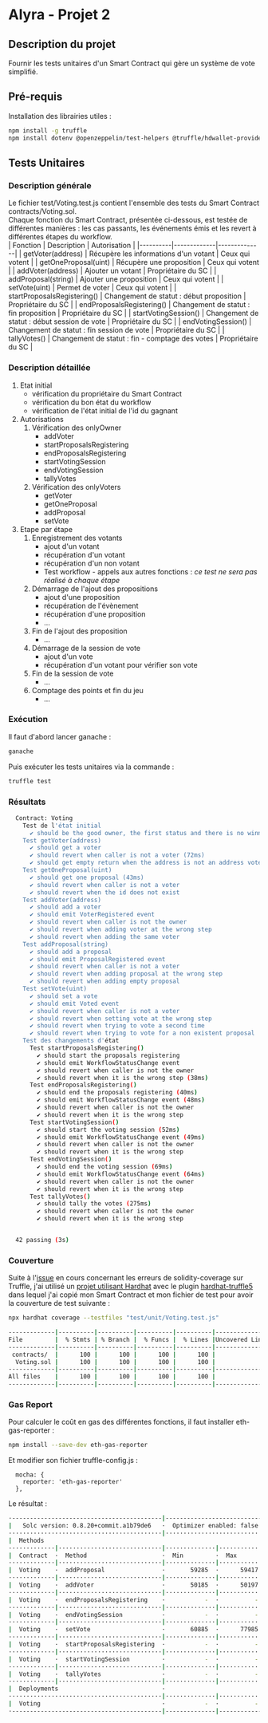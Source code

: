 # Alyra - Projet 2
## Description du projet
Fournir les tests unitaires d'un Smart Contract qui gère un système de vote simplifié.  
## Pré-requis
Installation des librairies utiles :  
```bash
npm install -g truffle
npm install dotenv @openzeppelin/test-helpers @truffle/hdwallet-provider @openzeppelin/contracts
```
## Tests Unitaires
### Description générale
Le fichier test/Voting.test.js contient l'ensemble des tests du Smart Contract contracts/Voting.sol.  
Chaque fonction du Smart Contract, présentée ci-dessous, est testée de différentes manières : les cas passants, les événements émis et les revert à différentes étapes du workflow.  
| Fonction | Description | Autorisation |
|----------|-------------|--------------|
| getVoter(address) | Récupère les informations d'un votant | Ceux qui votent |
| getOneProposal(uint) | Récupère une proposition | Ceux qui votent |
| addVoter(address) | Ajouter un votant | Propriétaire du SC |
| addProposal(string) | Ajouter une proposition | Ceux qui votent |
| setVote(uint) | Permet de voter | Ceux qui votent |
| startProposalsRegistering() | Changement de statut : début proposition | Propriétaire du SC |
| endProposalsRegistering() | Changement de statut : fin proposition | Propriétaire du SC |
| startVotingSession() | Changement de statut : début session de vote | Propriétaire du SC |
| endVotingSession() | Changement de statut : fin session de vote | Propriétaire du SC |
| tallyVotes() | Changement de statut : fin - comptage des votes | Propriétaire du SC |  
  
### Description détaillée
1. Etat initial
    - vérification du propriétaire du Smart Contract
    - vérification du bon état du workflow
    - vérification de l'état initial de l'id du gagnant
2. Autorisations
   1. Vérification des onlyOwner
      - addVoter
      - startProposalsRegistering
      - endProposalsRegistering
      - startVotingSession
      - endVotingSession
      - tallyVotes
   2. Vérification des onlyVoters
      - getVoter
      - getOneProposal
      - addProposal
      - setVote
3. Etape par étape
   1. Enregistrement des votants
      - ajout d'un votant
      - récupération d'un votant   
      - récupération d'un non votant
      - Test workflow - appels aux autres fonctions : <i>ce test ne sera pas réalisé à chaque étape</i>
   2. Démarrage de l'ajout des propositions
      - ajout d'une proposition
      - récupération de l'évènement
      - récupération d'une proposition
      - ...
   3. Fin de l'ajout des proposition
      - ...   
   4. Démarrage de la session de vote
      - ajout d'un vote
      - récupération d'un votant pour vérifier son vote
   5. Fin de la session de vote  
      - ...   
   6. Comptage des points et fin du jeu
      - ...   

### Exécution
Il faut d'abord lancer ganache :  
```bash
ganache 
```  
Puis exécuter les tests unitaires via la commande :  
```bash
truffle test
```
### Résultats
```bash
  Contract: Voting
    Test de l'état initial
      ✔ should be the good owner, the first status and there is no winner
    Test getVoter(address)
      ✔ should get a voter
      ✔ should revert when caller is not a voter (72ms)
      ✔ should get empty return when the address is not an address voter
    Test getOneProposal(uint)
      ✔ should get one proposal (43ms)
      ✔ should revert when caller is not a voter
      ✔ should revert when the id does not exist
    Test addVoter(address)
      ✔ should add a voter
      ✔ should emit VoterRegistered event
      ✔ should revert when caller is not the owner
      ✔ should revert when adding voter at the wrong step
      ✔ should revert when adding the same voter
    Test addProposal(string)
      ✔ should add a proposal
      ✔ should emit ProposalRegistered event
      ✔ should revert when caller is not a voter
      ✔ should revert when adding proposal at the wrong step
      ✔ should revert when adding empty proposal
    Test setVote(uint)
      ✔ should set a vote
      ✔ should emit Voted event
      ✔ should revert when caller is not a voter
      ✔ should revert when setting vote at the wrong step
      ✔ should revert when trying to vote a second time
      ✔ should revert when trying to vote for a non existent proposal
    Test des changements d'état
      Test startProposalsRegistering()
        ✔ should start the proposals registering
        ✔ should emit WorkflowStatusChange event
        ✔ should revert when caller is not the owner
        ✔ should revert when it is the wrong step (38ms)
      Test endProposalsRegistering()
        ✔ should end the proposals registering (40ms)
        ✔ should emit WorkflowStatusChange event (48ms)
        ✔ should revert when caller is not the owner
        ✔ should revert when it is the wrong step
      Test startVotingSession()
        ✔ should start the voting session (52ms)
        ✔ should emit WorkflowStatusChange event (49ms)
        ✔ should revert when caller is not the owner
        ✔ should revert when it is the wrong step
      Test endVotingSession()
        ✔ should end the voting session (69ms)
        ✔ should emit WorkflowStatusChange event (64ms)
        ✔ should revert when caller is not the owner
        ✔ should revert when it is the wrong step
      Test tallyVotes()
        ✔ should tally the votes (275ms)
        ✔ should revert when caller is not the owner
        ✔ should revert when it is the wrong step


  42 passing (3s)
```
### Couverture
Suite à l'[issue](https://github.com/sc-forks/solidity-coverage/issues/696) en cours concernant les erreurs de solidity-coverage sur Truffle, j'ai utilisé un [projet utilisant Hardhat](https://github.com/mickablondo/Web3-tests-unitaires/tree/master/hardhat-test) avec le plugin [hardhat-truffle5](https://hardhat.org/hardhat-runner/plugins/nomiclabs-hardhat-truffle5) dans lequel j'ai copié mon Smart Contract et mon fichier de test pour avoir la couverture de test suivante :  

```bash
npx hardhat coverage --testfiles "test/unit/Voting.test.js"
```  
  
```bash
-------------|----------|----------|----------|----------|----------------|
File         |  % Stmts | % Branch |  % Funcs |  % Lines |Uncovered Lines |
-------------|----------|----------|----------|----------|----------------|
 contracts/  |      100 |      100 |      100 |      100 |                |
  Voting.sol |      100 |      100 |      100 |      100 |                |
-------------|----------|----------|----------|----------|----------------|
All files    |      100 |      100 |      100 |      100 |                |
-------------|----------|----------|----------|----------|----------------|
```

### Gas Report
Pour calculer le coût en gas des différentes fonctions, il faut installer eth-gas-reporter :  
```bash
npm install --save-dev eth-gas-reporter
```
Et modifier son fichier truffle-config.js :  
```JS
  mocha: {
    reporter: 'eth-gas-reporter'
  },
```
Le résultat :  
```bash
·------------------------------------------|----------------------------|-------------|----------------------------·
|   Solc version: 0.8.20+commit.a1b79de6   ·  Optimizer enabled: false  ·  Runs: 200  ·  Block limit: 6718946 gas  │
···········································|····························|·············|·····························
|  Methods                                                                                                         │
·············|·····························|··············|·············|·············|··············|··············
|  Contract  ·  Method                     ·  Min         ·  Max        ·  Avg        ·  # calls     ·  eur (avg)  │
·············|·····························|··············|·············|·············|··············|··············
|  Voting    ·  addProposal                ·       59285  ·      59417  ·      59302  ·          16  ·          -  │
·············|·····························|··············|·············|·············|··············|··············
|  Voting    ·  addVoter                   ·       50185  ·      50197  ·      50196  ·          32  ·          -  │
·············|·····························|··············|·············|·············|··············|··············
|  Voting    ·  endProposalsRegistering    ·           -  ·          -  ·      30587  ·          20  ·          -  │
·············|·····························|··············|·············|·············|··············|··············
|  Voting    ·  endVotingSession           ·           -  ·          -  ·      30521  ·           8  ·          -  │
·············|·····························|··············|·············|·············|··············|··············
|  Voting    ·  setVote                    ·       60885  ·      77985  ·      75135  ·          12  ·          -  │
·············|·····························|··············|·············|·············|··············|··············
|  Voting    ·  startProposalsRegistering  ·           -  ·          -  ·      95003  ·          30  ·          -  │
·············|·····························|··············|·············|·············|··············|··············
|  Voting    ·  startVotingSession         ·           -  ·          -  ·      30542  ·          16  ·          -  │
·············|·····························|··············|·············|·············|··············|··············
|  Voting    ·  tallyVotes                 ·           -  ·          -  ·      66439  ·           3  ·          -  │
·············|·····························|··············|·············|·············|··············|··············
|  Deployments                             ·                                          ·  % of limit  ·             │
···········································|··············|·············|·············|··············|··············
|  Voting                                  ·           -  ·          -  ·    2028930  ·      30.2 %  ·          -  │
·------------------------------------------|--------------|-------------|-------------|--------------|-------------·
```
